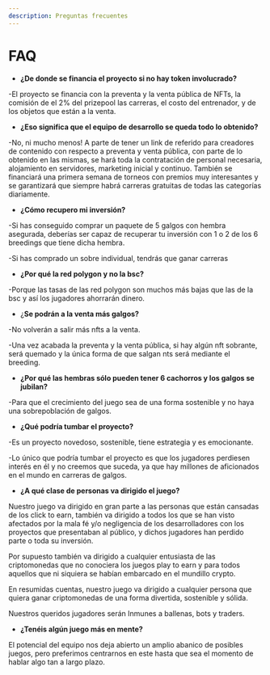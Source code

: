 ```yaml
---
description: Preguntas frecuentes
---
```


# FAQ

* **¿De donde se financia el proyecto si no hay token involucrado?**

\-El proyecto se financia con la preventa y la venta pública de NFTs, la comisión de el 2% del prizepool las carreras, el costo del entrenador, y de los objetos que están a la venta.

* **¿Eso significa que el equipo de desarrollo se queda todo lo obtenido?**

\-No, ni mucho menos! A parte de tener un link de referido para creadores de contenido con respecto a preventa y venta pública, con parte de lo obtenido en las mismas, se hará toda la contratación de personal necesaria, alojamiento en servidores, marketing inicial y continuo. También se financiará una primera semana de torneos con premios muy interesantes y se garantizará que siempre habrá carreras gratuitas de todas las categorías diariamente.

* **¿Cómo recupero mi inversión?**

\-Si has conseguido comprar un paquete de 5 galgos con hembra asegurada, deberías ser capaz de recuperar tu inversión con 1 o 2 de los 6 breedings que tiene dicha hembra.

\-Si has comprado un sobre individual, tendrás que ganar carreras

* **¿Por qué la red polygon y no la bsc?**

\-Porque las tasas de las red polygon son muchos más bajas que las de la bsc y así los jugadores ahorrarán dinero.

* ¿**Se podrán a la venta más galgos?**

\-No volverán a salir más nfts a la venta.

\-Una vez acabada la preventa y la venta pública, si hay algún nft sobrante, será quemado y la única forma de que salgan nts será mediante el breeding.

* **¿Por qué las hembras sólo pueden tener 6 cachorros y los galgos se jubilan?**

\-Para que el crecimiento del juego sea de una forma sostenible y no haya una sobrepoblación de galgos.

* **¿Qué podría tumbar el proyecto?**

\-Es un proyecto novedoso, sostenible, tiene estrategia y es emocionante.

\-Lo único que podría tumbar el proyecto es que los jugadores perdiesen interés en él y no creemos que suceda, ya que hay millones de aficionados en el mundo en carreras de galgos.

* **¿A qué clase de personas va dirigido el juego?**

Nuestro juego va dirigido en gran parte a las personas que están cansadas de los click to earn, también va dirigido a todos los que se han visto afectados por la mala fé y/o negligencia de los desarrolladores con los proyectos que presentaban al público, y dichos jugadores han perdido parte o toda su inversión.

Por supuesto también va dirigido a cualquier entusiasta de las criptomonedas que no conociera los juegos play to earn y para todos aquellos que ni siquiera se habían embarcado en el mundillo crypto.

En resumidas cuentas, nuestro juego va dirigido a cualquier persona que quiera ganar criptomonedas de una forma divertida, sostenible y sólida.

Nuestros queridos jugadores serán Inmunes a ballenas, bots y traders.

* **¿Tenéis algún juego más en mente?**

El potencial del equipo nos deja abierto un amplio abanico de posibles juegos, pero preferimos centrarnos en este hasta que sea el momento de hablar algo tan a largo plazo.
